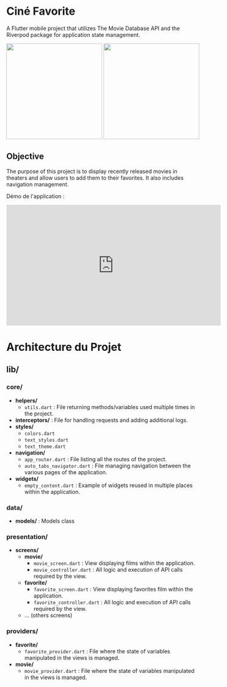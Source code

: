 # Ciné Favorite

A Flutter mobile project that utilizes The Movie Database API and the Riverpod package for application state management.

<img src="https://github.com/JulienS69/cine_favorite/assets/60474003/6972dc8e-3c40-44c6-9fa0-2d6bb6e823d2" width="250"/>
<img src="https://github.com/JulienS69/cine_favorite/assets/60474003/3784e9cc-cf88-4c0e-b306-ad226b8c2b0d" width="250"/>

## Objective

The purpose of this project is to display recently released movies in theaters and allow users to add them to their favorites. It also includes navigation management.

Démo de l'application : 

<iframe width="560" height="315" src="https://www.youtube.com/embed/KF8WJfuSutM" frameborder="0" allowfullscreen></iframe>

# Architecture du Projet

## lib/

### core/
- **helpers/**
  - `utils.dart` : File returning methods/variables used multiple times in the project.
- **interceptors/** : File for handling requests and adding additional logs.
- **styles/**
  - `colors.dart`
  - `text_styles.dart`
  - `text_theme.dart`
- **navigation/**
  - `app_router.dart` : File listing all the routes of the project.
  - `auto_tabs_navigator.dart` : File managing navigation between the various pages of the application.
- **widgets/**
  - `empty_content.dart` : Example of widgets reused in multiple places within the application.

### data/
- **models/** :  Models class

### presentation/
- **screens/**
  - **movie/**
    - `movie_screen.dart`  : View displaying films within the application.
    - `movie_controller.dart` : All logic and execution of API calls required by the view.
  - **favorite/**
    - `favorite_screen.dart` : View displaying favorites film within the application.
    - `favorite_controller.dart` : All logic and execution of API calls required by the view.
  - ... (others screens)

### providers/
- **favorite/**
  - `favorite_provider.dart` : File where the state of variables manipulated in the views is managed.
- **movie/**
  - `movie_provider.dart` : File where the state of variables manipulated in the views is managed.

